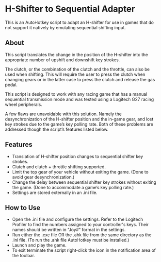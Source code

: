 H-Shifter to Sequential Adapter
==============

This is an AutoHotkey script to adapt an H-shifter for use in games that do not support it natively by emulating sequential shifting input.

About
--------------
This script translates the change in the position of the H-shifter into the appropriate number of upshift and downshift key strokes.

The clutch, or the combination of the clutch and the throttle, can also be used when shifting. This will require the user to press the clutch when changing gears or in the latter case to press the clutch and release the gas pedal.

This script is designed to work with any racing game that has a manual sequential transmission mode and was tested using a Logitech G27 racing wheel peripherals.

A few flaws are unavoidable with this solution. Namely the desynchronization of the H-shifter position and the in-game gear, and lost key strokes due to the game’s key polling rate. Both of these problems are addressed though the script’s features listed below.

Features
--------------
-	Translation of H-shifter position changes to sequential shifter key strokes.
-	Clutch and clutch + throttle shifting supported.
-	Limit the top gear of your vehicle without exiting the game. (Done to avoid gear desynchronization.)
-	Change the delay between sequential shifter key strokes without exiting the game. (Done to accommodate a game’s key polling rate.)
-	Settings are stored externally in an .ini file.

How to Use
--------------
-	Open the .ini file and configure the settings. Refer to the Logitech Profiler to find the numbers assigned to your controller's keys. Their names should be written in "Joy#" format in the settings.
-	Run either the .exe file OR the .ahk file from the same directory as the .ini file. (To run the .ahk file AutoHotkey must be installed.)
-	Launch and play the game.
-	To exit terminate the script right-click the icon in the notification area of the toolbar.
